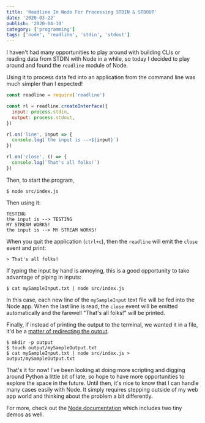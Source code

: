 ```yaml
---
title: 'Readline In Node For Processing STDIN & STDOUT'
date: '2020-03-22'
publish: '2020-04-10'
category: ['programming']
tags: ['node', 'readline', 'stdin', 'stdout']
---
```


I haven't had many opportunities to play around with building CLIs or reading data from STDIN with Node in a while, so today I decided to play around and found the `readline` module of Node.

Using it to process data fed into an application from the command line was much simpler than I expected!

```javascript:title=src/index.js
const readline = require('readline')

const rl = readline.createInterface({
  input: process.stdin,
  output: process.stdout,
})

rl.on('line', input => {
  console.log(`the input is -->${input}`)
})

rl.on('close', () => {
  console.log(`That's all folks!`)
})
```

Then, to start the program,

```shell
$ node src/index.js
```

Then using it:

```
TESTING
the input is --> TESTING
MY STREAM WORKS!
the input is --> MY STREAM WORKS!
```

When you quit the application (`ctrl+c`), then the `readline` will emit the `close` event and print:

```shell
> That's all folks!
```

If typing the input by hand is annoying, this is a good opportunity to take advantage of piping in inputs:

```shell
$ cat mySampleInput.txt | node src/index.js
```

In this case, each new line of the `mySampleInput` text file will be fed into the Node app. When the last line is read, the `close` event will be emitted automatically and the farewell "That's all folks!" will be printed.

Finally, if instead of printing the output to the terminal, we wanted it in a file, it'd be a [matter of redirecting the output](../../2019-12-20/angled-brackets-bash-scripting).

```shell
$ mkdir -p output
$ touch output/mySampleOutput.txt
$ cat mySampleInput.txt | node src/index.js > output/mySampleOutput.txt
```

That's it for now! I've been looking at doing more scripting and digging around Python a little bit of late, so hope to have more opportunities to explore the space in the future. Until then, it's nice to know that I can handle many cases easily with Node. It simply requires stepping outside of my web app world and thinking about the problem a bit differently.

For more, check out the [Node documentation](https://nodejs.org/docs/latest-v12.x/api/readline.html#readline_readline_createinterface_options) which includes two tiny demos as well.
